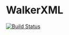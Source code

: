 # WalkerXML

[![Build Status](https://travis-ci.org/iMega/WalkerXML.svg)](https://travis-ci.org/iMega/WalkerXML)
